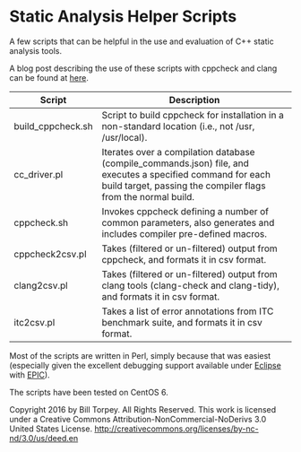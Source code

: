 # Static Analysis Helper Scripts
A few scripts that can be helpful in the use and evaluation of C++ static analysis tools.

A blog post describing the use of these scripts with cppcheck and clang can be found at [here](http://btorpey.github.io/blog/2016/04/07/mo-static/).

Script  | Description
------------- | -------------
build_cppcheck.sh | Script to build cppcheck for installation in a non-standard location (i.e., not /usr, /usr/local).
cc_driver.pl  | Iterates over a compilation database (compile_commands.json) file, and executes a specified command for each build target, passing the compiler flags from the normal build.
cppcheck.sh | Invokes cppcheck defining a number of common parameters, also generates and includes compiler pre-defined macros.
cppcheck2csv.pl  | Takes (filtered or un-filtered) output from cppcheck, and formats it in csv format.
clang2csv.pl  | Takes (filtered or un-filtered) output from clang tools (clang-check and clang-tidy), and formats it in csv format.
itc2csv.pl  | Takes a list of error annotations from ITC benchmark suite, and formats it in csv format.

Most of the scripts are written in Perl, simply because that was easiest (especially given the excellent debugging support available under [Eclipse](https://eclipse.org/) with [EPIC](http://www.epic-ide.org/)).

The scripts have been tested on CentOS 6.

Copyright 2016 by Bill Torpey. All Rights Reserved.
This work is licensed under a Creative Commons Attribution-NonCommercial-NoDerivs 3.0 United States License. <http://creativecommons.org/licenses/by-nc-nd/3.0/us/deed.en>



